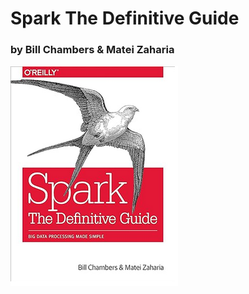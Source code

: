 # Spark The Definitive Guide
### by Bill Chambers & Matei Zaharia
![](https://raw.githubusercontent.com/gabrielfernando01/spark_def_guide/main/images/cover_def_guide.png)

